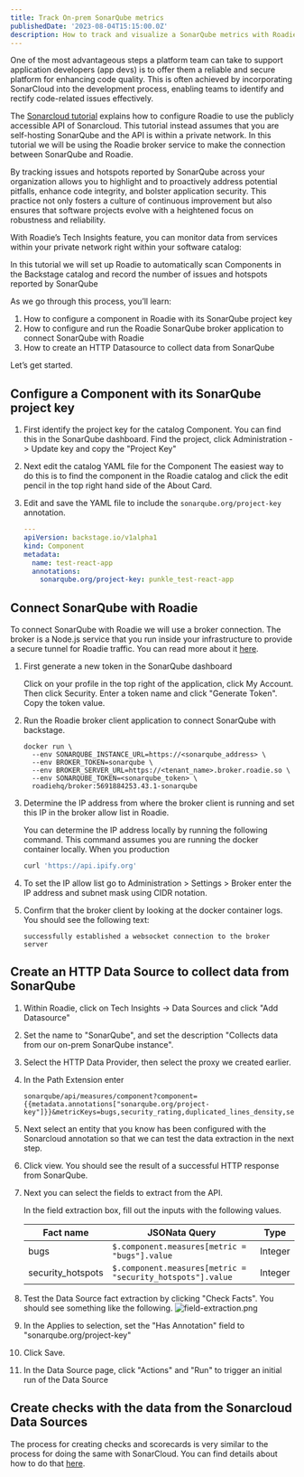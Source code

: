 ```yaml
---
title: Track On-prem SonarQube metrics
publishedDate: '2023-08-04T15:15:00.0Z'
description: How to track and visualize a SonarQube metrics with Roadie
---
```


One of the most advantageous steps a platform team can take to support application developers (app devs) is to offer them a reliable and secure platform for enhancing code quality. This is often achieved by incorporating SonarCloud into the development process, enabling teams to identify and rectify code-related issues effectively.

The [Sonarcloud tutorial](/docs/tech-insights/track-sonarcloud) explains how to configure Roadie to use the publicly accessible API of Sonarcloud. This tutorial instead assumes that you are self-hosting SonarQube and the API is within a private network. In this tutorial we will be using the Roadie broker service to make the connection between SonarQube and Roadie.

By tracking issues and hotspots reported by SonarQube across your organization allows you to highlight and to proactively address potential pitfalls, enhance code integrity, and bolster application security. This practice not only fosters a culture of continuous improvement but also ensures that software projects evolve with a heightened focus on robustness and reliability.

With Roadie’s Tech Insights feature, you can monitor data from services within your private network right within your software catalog:

In this tutorial we will set up Roadie to automatically scan Components in the Backstage catalog and record the number of issues and hotspots reported by SonarQube

As we go through this process, you’ll learn:

1. How to configure a component in Roadie with its SonarQube project key
2. How to configure and run the Roadie SonarQube broker application to connect SonarQube with Roadie
3. How to create an HTTP Datasource to collect data from SonarQube

Let’s get started.

## Configure a Component with its SonarQube project key

1. First identify the project key for the catalog Component.
    You can find this in the SonarQube dashboard. Find the project, click Administration -> Update key and copy the "Project Key"
2. Next edit the catalog YAML file for the Component 
    The easiest way to do this is to find the component in the Roadie catalog and click the edit pencil in the top right hand side of the About Card.
3. Edit and save the YAML file to include the `sonarqube.org/project-key` annotation.

    ```yaml
    ---
    apiVersion: backstage.io/v1alpha1
    kind: Component
    metadata:
      name: test-react-app
      annotations:
        sonarqube.org/project-key: punkle_test-react-app
    ```

## Connect SonarQube with Roadie

To connect SonarQube with Roadie we will use a broker connection. The broker is a Node.js service that you run inside your infrastructure to provide a secure tunnel for Roadie traffic. You can read more about it [here](/docs/integrations/broker/).

1. First generate a new token in the SonarQube dashboard

    Click on your profile in the top right of the application, click My Account. Then click Security. Enter a token name and click "Generate Token". Copy the token value.

2. Run the Roadie broker client application to connect SonarQube with backstage.

    ```shell
    docker run \
      --env SONARQUBE_INSTANCE_URL=https://<sonarqube_address> \
      --env BROKER_TOKEN=sonarqube \
      --env BROKER_SERVER_URL=https://<tenant_name>.broker.roadie.so \
      --env SONARQUBE_TOKEN=<sonarqube_token> \
      roadiehq/broker:5691884253.43.1-sonarqube
    ```

3. Determine the IP address from where the broker client is running and set this IP in the broker allow list in Roadie.
    
    You can determine the IP address locally by running the following command. This command assumes you are running the docker container locally. When you production

    ```bash
    curl 'https://api.ipify.org'
    ```
   
4. To set the IP allow list go to Administration > Settings > Broker enter the IP address and subnet mask using CIDR notation.

5. Confirm that the broker client by looking at the docker container logs. You should see the following text:

    ```text
    successfully established a websocket connection to the broker server
    ```

## Create an HTTP Data Source to collect data from SonarQube

1. Within Roadie, click on Tech Insights -> Data Sources and click "Add Datasource"

2. Set the name to "SonarQube", and set the description "Collects data from our on-prem SonarQube instance".

3. Select the HTTP Data Provider, then select the proxy we created earlier.

4. In the Path Extension enter
    ```
    sonarqube/api/measures/component?component={{metadata.annotations["sonarqube.org/project-key"]}}&metricKeys=bugs,security_rating,duplicated_lines_density,security_hotspots
   ```

5. Next select an entity that you know has been configured with the Sonarcloud annotation so that we can test the data extraction in the next step.

6. Click view. You should see the result of a successful HTTP response from SonarQube.

7. Next you can select the fields to extract from the API.

   In the field extraction box, fill out the inputs with the following values.

   | Fact name         | JSONata Query                                              | Type     |
   |-------------------|------------------------------------------------------------|----------|
   | bugs              | `$.component.measures[metric = "bugs"].value`              | Integer  |
   | security_hotspots | `$.component.measures[metric = "security_hotspots"].value` | Integer  |


8. Test the Data Source fact extraction by clicking "Check Facts". You should see something like the following.
    ![field-extraction.png](field-extraction.png)

9. In the Applies to selection, set the "Has Annotation" field to "sonarqube.org/project-key"

10. Click Save.

11. In the Data Source page, click "Actions" and "Run" to trigger an initial run of the Data Source

## Create checks with the data from the Sonarcloud Data Sources

The process for creating checks and scorecards is very similar to the process for doing the same with SonarCloud. You can find details about how to do that [here](/tech-insights/track-sonarcloud/#create-checks-with-the-data-from-the-sonarcloud-data-sources). 
